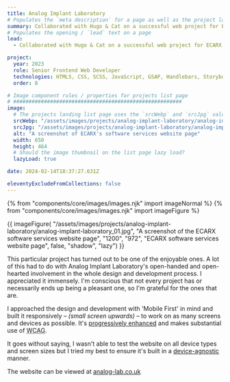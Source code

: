 ```yaml
---
title: Analog Implant Laboratory
# Populates the `meta description` for a page as well as the project landing page project-specific summary
summary: Collaborated with Hugo & Cat on a successful web project for ECARX, a leading automotive technology company.
# Populates the opening / `lead` text on a page
lead:
  - Collaborated with Hugo & Cat on a successful web project for ECARX, a leading automotive technology company.

project:
  year: 2023
  role: Senior Frontend Web Developer
  technologies: HTML5, CSS, SCSS, JavaScript, GSAP, Handlebars, Storybook, Webpack, Gulp, Cypress, Umbraco, .NET Razor Views, Azure DevOps, Figma
  order: 8

# Image component rules / properties for projects list page
# #######################################################
image:
  # The projects landing list page uses the `srcWebp` and `srcJpg` values
  srcWebp: "/assets/images/projects/analog-implant-laboratory/analog-implant-laboratory_01--thumbnail.webp"
  srcJpg: "/assets/images/projects/analog-implant-laboratory/analog-implant-laboratory_01--thumbnail.jpg"
  alt: "A screenshot of ECARX's software services website page"
  width: 650
  height: 464
  # Should the image thumbnail on the list page lazy load?
  lazyLoad: true

date: 2024-02-14T18:37:27.631Z

eleventyExcludeFromCollections: false
---
```


{% from "components/core/images/images.njk" import imageNormal %}
{% from "components/core/images/images.njk" import imageFigure %}

{{ imageFigure(
  "/assets/images/projects/analog-implant-laboratory/analog-implant-laboratory_01.jpg",
  "A screenshot of the ECARX software services website page",
  "1200",
  "972",
  "ECARX software services website page",
  false,
  "shadow",
  "lazy")
}}

This particular project has turned out to be one of the enjoyable ones. A lot of this had to do with Analog Implant Laboratory's open-handed and open-hearted involvement in the whole design and development process. I appreciated it immensely. I'm conscious that not every project has or necessarily ends up being a pleasant one, so I'm grateful for the ones that are.

I approached the design and development with 'Mobile First' in mind and built it responsively &ndash; *(small screen upwards)* &ndash; to work on as many screens and devices as possible. It's <a href="https://www.gov.uk/service-manual/technology/using-progressive-enhancement" rel="external">progressively enhanced</a> and makes substantial use of <abbr title="Web Content Accessibility Guidelines">WCAG</abbr>.

It goes without saying, I wasn't able to test the website on all device types and screen sizes but I tried my best to ensure it's built in a <a href="http://trentwalton.com/2014/03/10/device-agnostic/" rel="external">device-agnostic</a> manner.

The website can be viewed at [analog-lab.co.uk](http://analog-lab.co.uk/)
